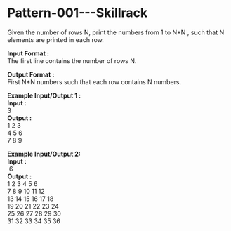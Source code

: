 # Pattern-001---Skillrack

<p>Given the number of rows N, print the numbers from 1 to N*N , such that N elements are printed in each row.</p>

<p><strong>Input Format :</strong><br>
The first line contains the number of rows N.</p>

<p><strong>Output Format :</strong><br>
First N*N numbers such that each row contains N numbers.&nbsp;</p>

<p><strong>Example Input/Output 1 :<br>
Input :&nbsp;</strong><br>
3<br>
<strong>Output :</strong><br>
1 2 3<br>
4 5 6<br>
7 8 9&nbsp;</p>

<p><strong>Example Input/Output 2:<br>
Input :</strong><br>
&nbsp;6<br>
<strong>Output :</strong><br>
1 2 3 4 5 6<br>
7 8 9 10 11 12<br>
13 14 15 16 17 18<br>
19 20 21 22 23 24<br>
25 26 27 28 29 30<br>
31 32 33 34 35 36<br>
